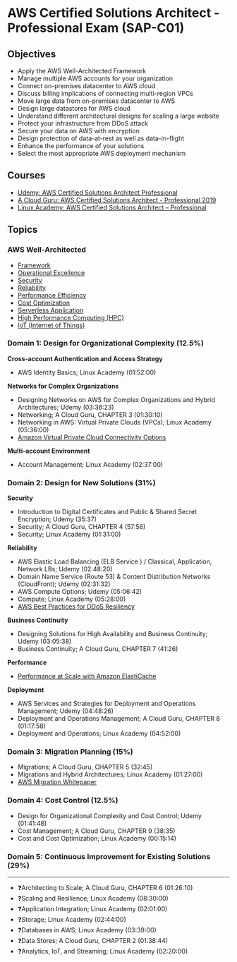 # AWS Certified Solutions Architect - Professional Exam (SAP-C01)

## Objectives

- Apply the AWS Well-Architected Framework
- Manage multiple AWS accounts for your organization
- Connect on-premises datacenter to AWS cloud
- Discuss billing implications of connecting multi-region VPCs
- Move large data from on-premises datacenter to AWS
- Design large datastores for AWS cloud
- Understand different architectural designs for scaling a large website
- Protect your infrastructure from DDoS attack
- Secure your data on AWS with encryption
- Design protection of data-at-rest as well as data-in-flight
- Enhance the performance of your solutions
- Select the most appropriate AWS deployment mechanism

## Courses

- [Udemy: AWS Certified Solutions Architect Professional](https://www.udemy.com/course/amazon-certified-solutions-architect-professional)
- [A Cloud Guru: AWS Certified Solutions Architect - Professional 2019](https://acloud.guru/learn/aws-certified-solutions-architect-professional-2019)
- [Linux Academy: AWS Certified Solutions Architect – Professional](https://linuxacademy.com/course/aws-certified-solutions-architect-professional-2018/)

## Topics

### AWS Well-Architected

- [Framework](https://d1.awsstatic.com/whitepapers/architecture/AWS_Well-Architected_Framework.pdf)
- [Operational Excellence](https://d1.awsstatic.com/whitepapers/architecture/AWS-Operational-Excellence-Pillar.pdf)
- [Security](https://d1.awsstatic.com/whitepapers/architecture/AWS-Security-Pillar.pdf)
- [Reliability](https://d1.awsstatic.com/whitepapers/architecture/AWS-Reliability-Pillar.pdf)
- [Performance Efficiency](https://d1.awsstatic.com/whitepapers/architecture/AWS-Performance-Efficiency-Pillar.pdf)
- [Cost Optimization](https://d1.awsstatic.com/whitepapers/architecture/AWS-Cost-Optimization-Pillar.pdf)
- [Serverless Application](https://d1.awsstatic.com/whitepapers/architecture/AWS-Serverless-Applications-Lens.pdf)
- [High Performance Computing (HPC)](https://d1.awsstatic.com/whitepapers/architecture/AWS-HPC-Lens.pdf)
- [IoT (Internet of Things)](https://d1.awsstatic.com/whitepapers/architecture/AWS-IoT-Lens.pdf)

### Domain 1: Design for Organizational Complexity (12.5%)

**Cross-account Authentication and Access Strategy**

- AWS Identity Basics; Linux Academy (01:52:00)

**Networks for Complex Organizations**

- Designing Networks on AWS for Complex Organizations and Hybrid Architectures; Udemy (03:36:23)
- Networking; A Cloud Guru, CHAPTER 3 (01:30:10)
- Networking in AWS: Virtual Private Clouds (VPCs); Linux Academy (05:36:00)
- [Amazon Virtual Private Cloud Connectivity Options](https://d1.awsstatic.com/whitepapers/aws-amazon-vpc-connectivity-options.pdf)

**Multi-account Environment**

- Account Management; Linux Academy (02:37:00)

### Domain 2: Design for New Solutions (31%)

**Security**

- Introduction to Digital Certificates and Public & Shared Secret Encryption; Udemy (35:37)
- Security; A Cloud Guru, CHAPTER 4 (57:56)
- Security; Linux Academy (01:31:00)

**Reliability**

- AWS Elastic Load Balancing (ELB Service ) / Classical, Application, Network LBs; Udemy (02:48:20)
- Domain Name Service (Route 53) & Content Distribution Networks (CloudFront); Udemy (02:31:32)
- AWS Compute Options; Udemy (05:06:42)
- Compute; Linux Academy (05:28:00)
- [AWS Best Practices for DDoS Resiliency](https://d1.awsstatic.com/whitepapers/Security/DDoS_White_Paper.pdf)

**Business Continuity**

- Designing Solutions for High Availability and Business Continuity; Udemy (03:05:38)
- Business Continuity; A Cloud Guru, CHAPTER 7 (41:26)

**Performance**

- [Performance at Scale with Amazon ElastiCache](https://d1.awsstatic.com/whitepapers/performance-at-scale-with-amazon-elasticache.pdf)

**Deployment**

- AWS Services and Strategies for Deployment and Operations Management; Udemy (04:48:26)
- Deployment and Operations Management; A Cloud Guru, CHAPTER 8 (01:17:58)
- Deployment and Operations; Linux Academy (04:52:00)

### Domain 3: Migration Planning (15%)

- Migrations; A Cloud Guru, CHAPTER 5 (32:45)
- Migrations and Hybrid Architectures; Linux Academy (01:27:00)
- [AWS Migration Whitepaper](https://d1.awsstatic.com/whitepapers/Migration/aws-migration-whitepaper.pdf)

### Domain 4: Cost Control (12.5%)

- Design for Organizational Complexity and Cost Control; Udemy (01:41:48)
- Cost Management; A Cloud Guru, CHAPTER 9 (38:35)
- Cost and Cost Optimization; Linux Academy (00:15:14)

### Domain 5: Continuous Improvement for Existing Solutions (29%)

---

- ❓Architecting to Scale; A Cloud Guru, CHAPTER 6 (01:26:10)
- ❓Scaling and Resilience; Linux Academy (08:30:00)
- ❓Application Integration; Linux Academy (02:01:00)
- ❓Storage; Linux Academy (02:44:00)
- ❓Databases in AWS; Linux Academy (03:39:00)
- ❓Data Stores; A Cloud Guru, CHAPTER 2 (01:38:44)
- ❓Analytics, IoT, and Streaming; Linux Academy (02:20:00)